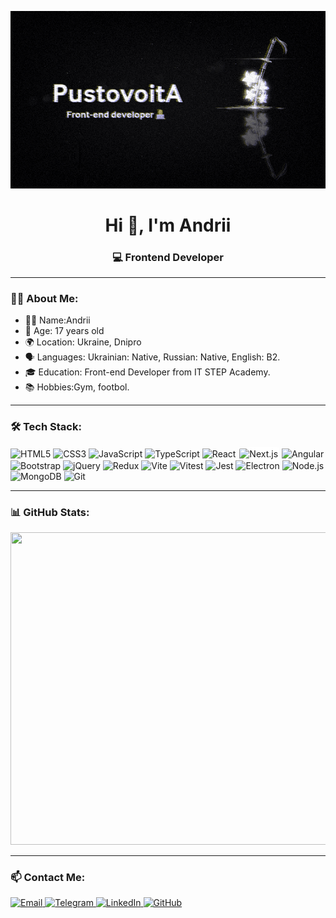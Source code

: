 <p align='center'>
  <img src="https://github.com/PustovoitA/PustovoitA/blob/main/giphy.gif"></img>
</p>

<h1 align="center">Hi 👋, I'm Andrii</h1>
<h3 align="center">💻 Frontend Developer</h3>

---

### 👨‍💻 About Me:
- 🙋‍♂️ Name:Andrii
- 🎂 Age: 17 years old
- 🌍 Location: Ukraine, Dnipro
- 🗣️ Languages: Ukrainian: Native, Russian: Native, English: B2.
- 🎓 Education: Front-end Developer from IT STEP Academy.
- 📚 Hobbies:Gym, footbol.

---

### 🛠️ Tech Stack:

<p align="left">
  <!-- Frontend -->
  <img src="https://cdn.jsdelivr.net/gh/devicons/devicon/icons/html5/html5-original.svg" height="30" alt="HTML5" />
  <img src="https://cdn.jsdelivr.net/gh/devicons/devicon/icons/css3/css3-original.svg" height="30" alt="CSS3" />
  <img src="https://cdn.jsdelivr.net/gh/devicons/devicon/icons/javascript/javascript-original.svg" height="30" alt="JavaScript" />
  <img src="https://cdn.jsdelivr.net/gh/devicons/devicon/icons/typescript/typescript-original.svg" height="30" alt="TypeScript" />
  <img src="https://cdn.jsdelivr.net/gh/devicons/devicon/icons/react/react-original.svg" height="30" alt="React" />
  <img src="https://cdn.jsdelivr.net/gh/devicons/devicon/icons/nextjs/nextjs-original.svg" height="30" alt="Next.js" style="background-color: white; padding: 2px; border-radius: 4px;" />
  <img src="https://cdn.jsdelivr.net/gh/devicons/devicon/icons/angularjs/angularjs-original.svg" height="30" alt="Angular" />
  <img src="https://cdn.jsdelivr.net/gh/devicons/devicon/icons/bootstrap/bootstrap-original.svg" height="30" alt="Bootstrap" />
  <img src="https://cdn.jsdelivr.net/gh/devicons/devicon/icons/jquery/jquery-original.svg" height="30" alt="jQuery" />

  <!-- Tools & Libraries -->
  <img src="https://cdn.jsdelivr.net/gh/devicons/devicon/icons/redux/redux-original.svg" height="30" alt="Redux" />
  <img src="https://cdn.jsdelivr.net/gh/devicons/devicon/icons/vite/vite-original.svg" height="30" alt="Vite" />
  <img src="https://vitest.dev/logo.svg" height="30" alt="Vitest" />
  <img src="https://cdn.jsdelivr.net/gh/devicons/devicon/icons/jest/jest-plain.svg" height="30" alt="Jest" />
  <img src="https://cdn.jsdelivr.net/gh/devicons/devicon/icons/electron/electron-original.svg" height="30" alt="Electron" />

  <!-- Backend & DB -->
  <img src="https://cdn.jsdelivr.net/gh/devicons/devicon/icons/nodejs/nodejs-original.svg" height="30" alt="Node.js" />
  <img src="https://cdn.jsdelivr.net/gh/devicons/devicon/icons/mongodb/mongodb-original.svg" height="30" alt="MongoDB" />

  <!-- Version control -->
  <img src="https://cdn.jsdelivr.net/gh/devicons/devicon/icons/git/git-original.svg" height="30" alt="Git" />
</p>


---

### 📊 GitHub Stats:

<p align="center">
  <img src="https://github-readme-stats.vercel.app/api?username=PustovoitA&show_icons=true&theme=transparent&bg_color=0d1117&border_color=0d1117"height='500px' width="550px"/>
</p>

---

### 📫 Contact Me:

<p align="left">
  <a href="mailto:andreipustovoit6@gmail.com" target="_blank">
    <img src="https://img.shields.io/badge/Email-D14836?style=for-the-badge&logo=gmail&logoColor=white" alt="Email"/>
  </a>
  <a href="https://t.me/st1f3nd" target="_blank">
    <img src="https://img.shields.io/badge/Telegram-2CA5E0?style=for-the-badge&logo=telegram&logoColor=white" alt="Telegram"/>
  </a>
  <a href="https://linkedin.com/in/your-link" target="_blank">
    <img src="https://img.shields.io/badge/LinkedIn-0077B5?style=for-the-badge&logo=linkedin&logoColor=white" alt="LinkedIn"/>
  </a>
  <a href="https://github.com/PustovoitA" target="_blank">
    <img src="https://img.shields.io/badge/GitHub-100000?style=for-the-badge&logo=github&logoColor=white" alt="GitHub"/>
  </a>
</p>



<!--
**PustovoitA/PustovoitA** is a ✨ _special_ ✨ repository because its `README.md` (this file) appears on your GitHub profile.

Here are some ideas to get you started:

- 🔭 I’m currently working on ...
- 🌱 I’m currently learning ...
- 👯 I’m looking to collaborate on ...
- 🤔 I’m looking for help with ...
- 💬 Ask me about ...
- 📫 How to reach me: ...
- 😄 Pronouns: ...
- ⚡ Fun fact: ...
-->
